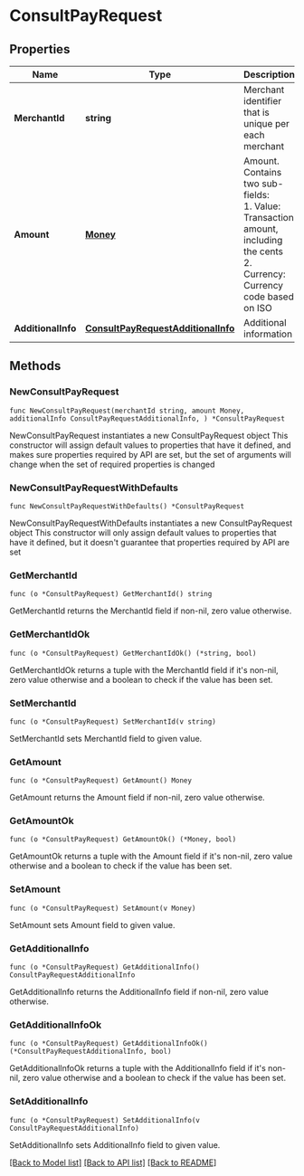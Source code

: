 # ConsultPayRequest

## Properties

Name | Type | Description | Notes
------------ | ------------- | ------------- | -------------
**MerchantId** | **string** | Merchant identifier that is unique per each merchant | 
**Amount** | [**Money**](Money.md) | Amount. Contains two sub-fields:<br /> 1. Value: Transaction amount, including the cents<br /> 2. Currency: Currency code based on ISO<br />  | 
**AdditionalInfo** | [**ConsultPayRequestAdditionalInfo**](ConsultPayRequestAdditionalInfo.md) | Additional information | 

## Methods

### NewConsultPayRequest

`func NewConsultPayRequest(merchantId string, amount Money, additionalInfo ConsultPayRequestAdditionalInfo, ) *ConsultPayRequest`

NewConsultPayRequest instantiates a new ConsultPayRequest object
This constructor will assign default values to properties that have it defined,
and makes sure properties required by API are set, but the set of arguments
will change when the set of required properties is changed

### NewConsultPayRequestWithDefaults

`func NewConsultPayRequestWithDefaults() *ConsultPayRequest`

NewConsultPayRequestWithDefaults instantiates a new ConsultPayRequest object
This constructor will only assign default values to properties that have it defined,
but it doesn't guarantee that properties required by API are set

### GetMerchantId

`func (o *ConsultPayRequest) GetMerchantId() string`

GetMerchantId returns the MerchantId field if non-nil, zero value otherwise.

### GetMerchantIdOk

`func (o *ConsultPayRequest) GetMerchantIdOk() (*string, bool)`

GetMerchantIdOk returns a tuple with the MerchantId field if it's non-nil, zero value otherwise
and a boolean to check if the value has been set.

### SetMerchantId

`func (o *ConsultPayRequest) SetMerchantId(v string)`

SetMerchantId sets MerchantId field to given value.


### GetAmount

`func (o *ConsultPayRequest) GetAmount() Money`

GetAmount returns the Amount field if non-nil, zero value otherwise.

### GetAmountOk

`func (o *ConsultPayRequest) GetAmountOk() (*Money, bool)`

GetAmountOk returns a tuple with the Amount field if it's non-nil, zero value otherwise
and a boolean to check if the value has been set.

### SetAmount

`func (o *ConsultPayRequest) SetAmount(v Money)`

SetAmount sets Amount field to given value.


### GetAdditionalInfo

`func (o *ConsultPayRequest) GetAdditionalInfo() ConsultPayRequestAdditionalInfo`

GetAdditionalInfo returns the AdditionalInfo field if non-nil, zero value otherwise.

### GetAdditionalInfoOk

`func (o *ConsultPayRequest) GetAdditionalInfoOk() (*ConsultPayRequestAdditionalInfo, bool)`

GetAdditionalInfoOk returns a tuple with the AdditionalInfo field if it's non-nil, zero value otherwise
and a boolean to check if the value has been set.

### SetAdditionalInfo

`func (o *ConsultPayRequest) SetAdditionalInfo(v ConsultPayRequestAdditionalInfo)`

SetAdditionalInfo sets AdditionalInfo field to given value.



[[Back to Model list]](../README.md#documentation-for-models) [[Back to API list]](../README.md#documentation-for-api-endpoints) [[Back to README]](../README.md)


